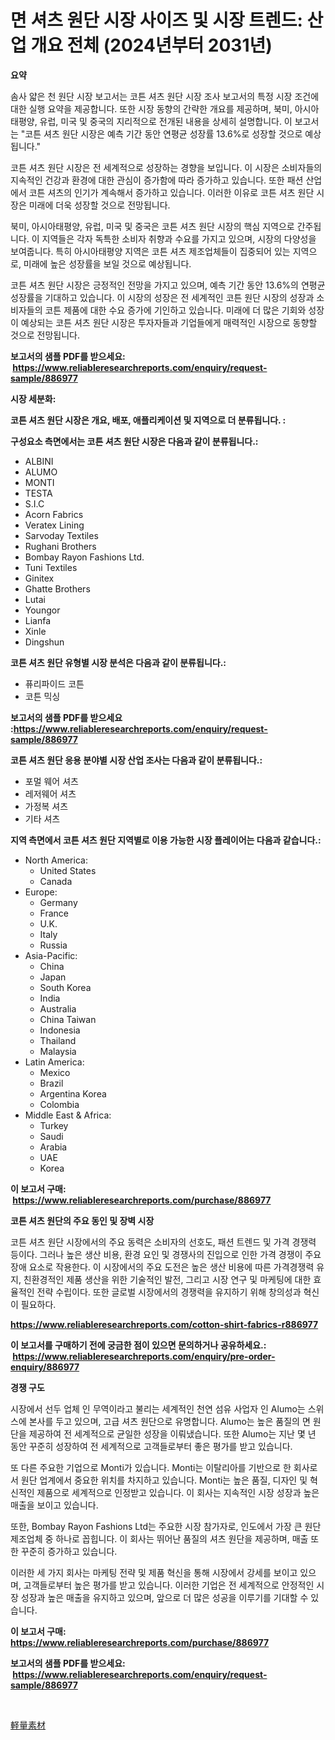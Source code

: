 <p><h1>면 셔츠 원단 시장 사이즈 및 시장 트렌드: 산업 개요 전체 (2024년부터 2031년)</h1></p><p><strong>요약</strong></p>
<p><p>솜사 얇은 천 원단 시장 보고서는 코튼 셔츠 원단 시장 조사 보고서의 특정 시장 조건에 대한 실행 요약을 제공합니다. 또한 시장 동향의 간략한 개요를 제공하며, 북미, 아시아태평양, 유럽, 미국 및 중국의 지리적으로 전개된 내용을 상세히 설명합니다. 이 보고서는 "코튼 셔츠 원단 시장은 예측 기간 동안 연평균 성장률 13.6%로 성장할 것으로 예상됩니다." </p><p>코튼 셔츠 원단 시장은 전 세계적으로 성장하는 경향을 보입니다. 이 시장은 소비자들의 지속적인 건강과 환경에 대한 관심이 증가함에 따라 증가하고 있습니다. 또한 패션 산업에서 코튼 셔츠의 인기가 계속해서 증가하고 있습니다. 이러한 이유로 코튼 셔츠 원단 시장은 미래에 더욱 성장할 것으로 전망됩니다.</p><p>북미, 아시아태평양, 유럽, 미국 및 중국은 코튼 셔츠 원단 시장의 핵심 지역으로 간주됩니다. 이 지역들은 각자 독특한 소비자 취향과 수요를 가지고 있으며, 시장의 다양성을 보여줍니다. 특히 아시아태평양 지역은 코튼 셔츠 제조업체들이 집중되어 있는 지역으로, 미래에 높은 성장률을 보일 것으로 예상됩니다.</p><p>코튼 셔츠 원단 시장은 긍정적인 전망을 가지고 있으며, 예측 기간 동안 13.6%의 연평균 성장률을 기대하고 있습니다. 이 시장의 성장은 전 세계적인 코튼 원단 시장의 성장과 소비자들의 코튼 제품에 대한 수요 증가에 기인하고 있습니다. 미래에 더 많은 기회와 성장이 예상되는 코튼 셔츠 원단 시장은 투자자들과 기업들에게 매력적인 시장으로 동향할 것으로 전망됩니다.</p></p>
<p><strong>보고서의 샘플 PDF를 받으세요: &nbsp;<a href="https://www.reliableresearchreports.com/enquiry/request-sample/886977">https://www.reliableresearchreports.com/enquiry/request-sample/886977</a></strong></p>
<p><strong>시장 세분화:</strong></p>
<p><strong> 코튼 셔츠 원단 시장은 개요, 배포, 애플리케이션 및 지역으로 더 분류됩니다. :</strong></p>
<p><strong>구성요소 측면에서는 코튼 셔츠 원단 시장은 다음과 같이 분류됩니다.:</strong></p>
<p><ul><li>ALBINI</li><li>ALUMO</li><li>MONTI</li><li>TESTA</li><li>S.I.C</li><li>Acorn Fabrics</li><li>Veratex Lining</li><li>Sarvoday Textiles</li><li>Rughani Brothers</li><li>Bombay Rayon Fashions Ltd.</li><li>Tuni Textiles</li><li>Ginitex</li><li>Ghatte Brothers</li><li>Lutai</li><li>Youngor</li><li>Lianfa</li><li>Xinle</li><li>Dingshun</li></ul></p>
<p><strong> 코튼 셔츠 원단 유형별 시장 분석은 다음과 같이 분류됩니다.:</strong></p>
<p><ul><li>퓨리파이드 코튼</li><li>코튼 믹싱</li></ul></p>
<p><strong>보고서의 샘플 PDF를 받으세요 :<a href="https://www.reliableresearchreports.com/enquiry/request-sample/886977">https://www.reliableresearchreports.com/enquiry/request-sample/886977</a></strong></p>
<p><strong> 코튼 셔츠 원단 응용 분야별 시장 산업 조사는 다음과 같이 분류됩니다.:</strong></p>
<p><ul><li>포멀 웨어 셔츠</li><li>레저웨어 셔츠</li><li>가정복 셔츠</li><li>기타 셔츠</li></ul></p>
<p><strong>지역 측면에서 코튼 셔츠 원단 지역별로 이용 가능한 시장 플레이어는 다음과 같습니다.:</strong></p>
<p><ul>
    <li>
        North America:
        <ul>
            <li>United States</li>
            <li>Canada</li>
        </ul>
    </li>
    <li>
        Europe:
        <ul>
            <li>Germany</li>
            <li>France</li>
            <li>U.K.</li>
            <li>Italy</li>
            <li>Russia</li>
        </ul>
    </li>
    <li>
        Asia-Pacific:
        <ul>
            <li>China</li>
            <li>Japan</li>
            <li>South Korea</li>
            <li>India</li>
            <li>Australia</li>
            <li>China Taiwan</li>
            <li>Indonesia</li>
            <li>Thailand</li>
            <li>Malaysia</li>
        </ul>
    </li>
    <li>
        Latin America:
        <ul>
            <li>Mexico</li>
            <li>Brazil</li>
            <li>Argentina Korea</li>
            <li>Colombia</li>
        </ul>
    </li>
    <li>
        Middle East & Africa:
        <ul>
            <li>Turkey</li>
            <li>Saudi</li>
            <li>Arabia</li>
            <li>UAE</li>
            <li>Korea</li>
        </ul>
    </li>
    </ul></p>
<p><strong>이 보고서 구매: &nbsp;<a href="https://www.reliableresearchreports.com/purchase/886977">https://www.reliableresearchreports.com/purchase/886977</a></strong></p>
<p><strong>코튼 셔츠 원단의 주요 동인 및 장벽 시장</strong></p>
<p><p>코튼 셔츠 원단 시장에서의 주요 동력은 소비자의 선호도, 패션 트렌드 및 가격 경쟁력 등이다. 그러나 높은 생산 비용, 환경 요인 및 경쟁사의 진입으로 인한 가격 경쟁이 주요 장애 요소로 작용한다. 이 시장에서의 주요 도전은 높은 생산 비용에 따른 가격경쟁력 유지, 친환경적인 제품 생산을 위한 기술적인 발전, 그리고 시장 연구 및 마케팅에 대한 효율적인 전략 수립이다. 또한 글로벌 시장에서의 경쟁력을 유지하기 위해 창의성과 혁신이 필요하다.</p></p>
<p><strong><a href="https://www.reliableresearchreports.com/cotton-shirt-fabrics-r886977">https://www.reliableresearchreports.com/cotton-shirt-fabrics-r886977</a></strong></p>
<p><strong>이 보고서를 구매하기 전에 궁금한 점이 있으면 문의하거나 공유하세요.: &nbsp;<a href="https://www.reliableresearchreports.com/enquiry/pre-order-enquiry/886977">https://www.reliableresearchreports.com/enquiry/pre-order-enquiry/886977</a></strong></p>
<p><strong>경쟁 구도</strong></p>
<p><p>시장에서 선두 업체 인 무역이라고 불리는 세계적인 천연 섬유 사업자 인 Alumo는 스위스에 본사를 두고 있으며, 고급 셔츠 원단으로 유명합니다. Alumo는 높은 품질의 면 원단을 제공하여 전 세계적으로 균일한 성장을 이뤄냈습니다. 또한 Alumo는 지난 몇 년 동안 꾸준히 성장하여 전 세계적으로 고객들로부터 좋은 평가를 받고 있습니다.</p><p>또 다른 주요한 기업으로 Monti가 있습니다. Monti는 이탈리아를 기반으로 한 회사로서 원단 업계에서 중요한 위치를 차지하고 있습니다. Monti는 높은 품질, 디자인 및 혁신적인 제품으로 세계적으로 인정받고 있습니다. 이 회사는 지속적인 시장 성장과 높은 매출을 보이고 있습니다.</p><p>또한, Bombay Rayon Fashions Ltd는 주요한 시장 참가자로, 인도에서 가장 큰 원단 제조업체 중 하나로 꼽힙니다. 이 회사는 뛰어난 품질의 셔츠 원단을 제공하며, 매출 또한 꾸준히 증가하고 있습니다.</p><p>이러한 세 가지 회사는 마케팅 전략 및 제품 혁신을 통해 시장에서 강세를 보이고 있으며, 고객들로부터 높은 평가를 받고 있습니다. 이러한 기업은 전 세계적으로 안정적인 시장 성장과 높은 매출을 유지하고 있으며, 앞으로 더 많은 성공을 이루기를 기대할 수 있습니다.</p></p>
<p><strong>이 보고서 구매: &nbsp; <a href="https://www.reliableresearchreports.com/purchase/886977">https://www.reliableresearchreports.com/purchase/886977</a></strong></p>
<p><strong>보고서의 샘플 PDF를 받으세요: &nbsp;<a href="https://www.reliableresearchreports.com/enquiry/request-sample/886977">https://www.reliableresearchreports.com/enquiry/request-sample/886977</a></strong><strong></strong></p>
<p>&nbsp;</p>
<p><p><a href="https://github.com/one-cool-chick/Market-Research-Report-List-1/blob/main/358209717659.md">軽量素材</a></p></p>
